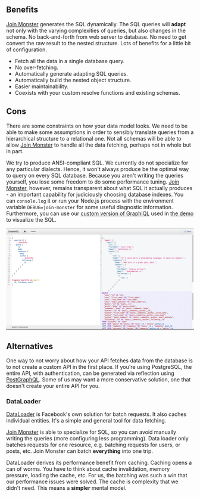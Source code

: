 ## Benefits

[Join Monster](https://github.com/stems/join-monster) generates the SQL dynamically. The SQL queries will **adapt** not only with the varying complexities of queries, but also changes in the schema. No back-and-forth from web server to database. No need to get convert the raw result to the nested structure. Lots of benefits for a little bit of configuration.


- Fetch all the data in a single database query.
- No over-fetching.
- Automatically generate adapting SQL queries.
- Automatically build the nested object structure.
- Easier maintainability.
- Coexists with your custom resolve functions and existing schemas.

## Cons

There are some constraints on how your data model looks. We need to be able to make some assumptions in order to sensibly translate queries from a hierarchical structure to a relational one. Not all schemas will be able to allow [Join Monster](https://github.com/stems/join-monster) to handle all the data fetching, perhaps not in whole but in part.

We try to produce ANSI-compliant SQL. We currently do not specialize for any particular dialects. Hence, it won't always produce be the optimal way to query on every SQL database. Because you aren't writing the queries yourself, you lose some freedom to do some performance tuning. [Join Monster](https://github.com/stems/join-monster), however, remains transparent about what SQL it actually produces - an important capability for judiciously choosing database indexes. You can `console.log` it or run your Node.js process with the environment variable `DEBUG=join-monster` for some useful diagnostic information. Furthermore, you can use our [custom version of GraphiQL](https://github.com/acarl005/graphsiql) used in [the demo](https://join-monster.herokuapp.com/graphql?query=%7B%20users%20%7B%20%0A%20%20id%2C%20fullName%2C%20email%0A%20%20posts%20%7B%20id%2C%20body%20%7D%0A%7D%7D) to visualize the SQL.

![graphsiql](img/graphsiql.png)


## Alternatives

One way to not worry about how your API fetches data from the database is to not create a custom API in the first place. If you're using PostgreSQL, the entire API, with authentication, can be generated via reflection using [PostGraphQL](https://github.com/calebmer/postgraphql). Some of us may want a more conservative solution, one that doesn't create your entire API for you.

### DataLoader

[DataLoader](https://github.com/facebook/dataloader) is Facebook's own solution for batch requests. It also caches individual entities. It's a simple and general tool for data fetching.

[Join Monster](https://github.com/stems/join-monster) is able to specialize for SQL, so you can avoid manually writing the queries (more configuring less programming). Data loader only batches requests for one resource, e.g. batching requests for users, or posts, etc. Join Monster can batch **everything** into one trip.

DataLoader derives its performance benefit from caching. Caching opens a can of worms. You have to think about cache invalidation, memory pressure, loading the cache, etc. For us, the batching was such a win that our performance issues were solved. The cache is complexity that we didn't need. This means a **simpler** mental model.
